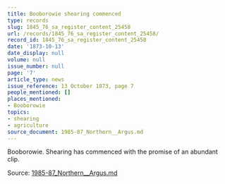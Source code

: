 ```yaml
---
title: Booborowie shearing commenced
type: records
slug: 1845_76_sa_register_content_25458
url: /records/1845_76_sa_register_content_25458/
record_id: 1845_76_sa_register_content_25458
date: '1873-10-13'
date_display: null
volume: null
issue_number: null
page: '7'
article_type: news
issue_reference: 13 October 1873, page 7
people_mentioned: []
places_mentioned:
- Booborowie
topics:
- shearing
- agriculture
source_document: 1985-87_Northern__Argus.md
---
```


Booborowie.  Shearing has commenced with the promise of an abundant clip.

Source: [1985-87_Northern__Argus.md](/downloads/markdown/1985-87_Northern__Argus.md)
